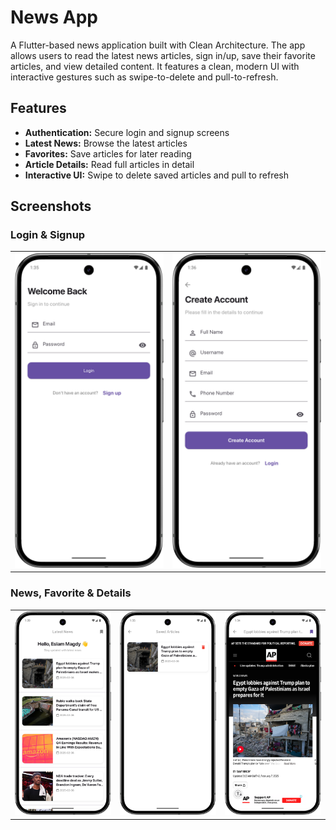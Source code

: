 # News App

A Flutter-based news application built with Clean Architecture. The app allows users to read the latest news articles, sign in/up, save their favorite articles, and view detailed content. It features a clean, modern UI with interactive gestures such as swipe-to-delete and pull-to-refresh.

## Features

- **Authentication:** Secure login and signup screens
- **Latest News:** Browse the latest articles
- **Favorites:** Save articles for later reading
- **Article Details:** Read full articles in detail
- **Interactive UI:** Swipe to delete saved articles and pull to refresh

## Screenshots

### Login & Signup

<table>
  <tr>
    <td style="width:300px; text-align: center;">
      <img src="Screenshot_20250208_013600.png" width="300" alt="Login">
    </td>
    <td style="width:300px; text-align: center;">
      <img src="Screenshot_20250208_013616.png" width="300" alt="Signup">
    </td>
  </tr>
</table>

### News, Favorite & Details

<table>
  <tr>
    <td style="width:300px; text-align: center;">
      <img src="Screenshot_20250208_012023.png" width="300" alt="News">
    </td>
    <td style="width:300px; text-align: center;">
      <img src="Screenshot_20250208_013513.png" width="300" alt="Favorite">
    </td>
    <td style="width:300px; text-align: center;">
      <img src="Screenshot_20250208_013433.png" width="300" alt="Details">
    </td>
  </tr>
</table>
